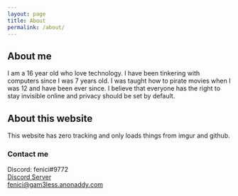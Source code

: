 ```yaml
---
layout: page
title: About
permalink: /about/
---
```


## About me
I am a 16 year old who love technology. I have been tinkering with computers since I was 7 years old. I was taught how to pirate movies when I was 12 and have been ever since. I believe that everyone has the right to stay invisible online and privacy should be set by default.  

## About this website
This website has zero tracking and only loads things from imgur and github.  

### Contact me
Discord: fenici#9772  
[Discord Server](https://discord.gg/srupxKShX2)  
[fenici@gam3less.anonaddy.com](mailto:fenici@gam3less.anonaddy.com)
